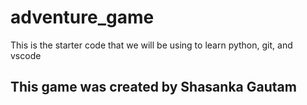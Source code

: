 # adventure_game
This is the starter code that we will be using to learn python, git, and vscode
## This game was created by Shasanka Gautam
